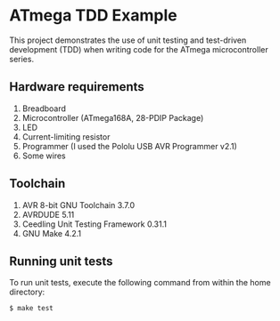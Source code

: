  # ATmega TDD Example

This project demonstrates the use of unit testing and test-driven development (TDD) when writing code for the ATmega microcontroller series.

## Hardware requirements
<ol>
<li>Breadboard</li>
<li>Microcontroller (ATmega168A, 28-PDIP Package)</li>
<li>LED</li>
<li>Current-limiting resistor</li>
<li>Programmer (I used the Pololu USB AVR Programmer v2.1)</li>
<li>Some wires</li>
</ol>

## Toolchain
<ol>
<li>AVR 8-bit GNU Toolchain 3.7.0</li>
<li>AVRDUDE 5.11</li>
<li>Ceedling Unit Testing Framework 0.31.1</li>
<li>GNU Make 4.2.1</li>
</ol>

## Running unit tests
To run unit tests, execute the following command from within the home directory:
```
$ make test
```
